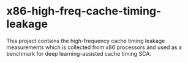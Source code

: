 # x86-high-freq-cache-timing-leakage
This project contains the high-frequency cache timing leakage measurements which is collected from x86 processors and used as a benchmark for deep learning-assisted cache timing SCA.
